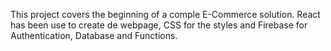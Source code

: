 This project covers the beginning of a comple E-Commerce solution. React has been use to create de webpage, CSS for the styles and Firebase for Authentication, Database and Functions.

